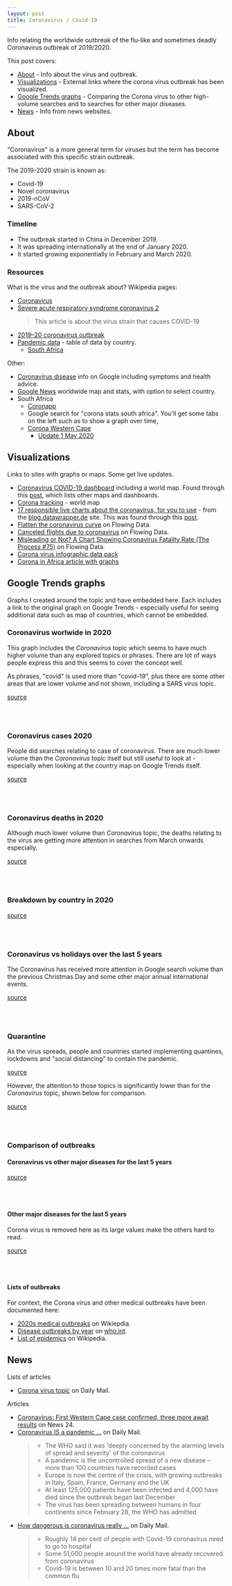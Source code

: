 ```yaml
---
layout: post
title: Coronavirus / Covid-19
---
```


<script type="text/javascript" src="https://ssl.gstatic.com/trends_nrtr/2152_RC02/embed_loader.js"></script>

Info relating the worldwide outbreak of the flu-like and sometimes deadly Coronavirus outbreak of 2019/2020.

This post covers:

- [About](#about) - Info about the virus and outbreak.
- [Visualizations](#visualizations) - External links where the corona virus outbreak has been visualized.
- [Google Trends graphs](#google-trends-graphs) - Comparing the Corona virus to other high-volume searches and to searches for other major diseases.
- [News](#news) - Info from news websites.


## About

"Coronavirus" is a more general term for viruses but the term has become associated with this specific strain outbreak.

The 2019-2020 strain is known as:

- Covid-19
- Novel coronavirus
- 2019-nCoV
- SARS-CoV-2


### Timeline

- The outbreak started in China in December 2019.
- It was spreading internationally at the end of January 2020.
- It started growing exponentially in February and March 2020.

### Resources

What is the virus and the outbreak about? Wikipedia pages:

- [Coronavirus](https://en.wikipedia.org/wiki/Coronavirus)
- [Severe acute respiratory syndrome coronavirus 2](https://en.wikipedia.org/wiki/Severe_acute_respiratory_syndrome_coronavirus_2)
    > This article is about the virus strain that causes COVID-19
- [2019–20 coronavirus outbreak](https://en.wikipedia.org/wiki/2019%E2%80%9320_coronavirus_outbreak)
- [Pandemic data](https://en.wikipedia.org/wiki/Template:2019%E2%80%9320_coronavirus_pandemic_data) - table of data by country.
    - [South Africa](https://en.wikipedia.org/wiki/2020_coronavirus_pandemic_in_South_Africa)
    
Other:

- [Coronavirus disease](https://g.co/kgs/TwYxc1) info on Google including symptoms and health advice.
- [Google News](https://news.google.com/covid19/map) worldwide map and stats, with option to select country.
- South Africa
    - [Coronapp](https://www.news.uct.ac.za/article/-2020-03-20-uct-alumni-build-coronapp-platform)
    - Google search for "corona stats south africa". You'll get some tabs on the left such as to show a graph over time,
    - [Corona Western Cape](https://coronavirus.westerncape.gov.za/)
        - [Update 1 May 2020](https://coronavirus.westerncape.gov.za/news/update-coronavirus-premier-alan-winde-1-may)
        
## Visualizations

Links to sites with graphs or maps. Some get live updates.

- [Coronavirus COVID-19 dashboard](https://www.arcgis.com/apps/opsdashboard/index.html#/bda7594740fd40299423467b48e9ecf6) including a world map. Found through this [post](https://www.tomsguide.com/news/coronavirus-map), which lists other maps and dashboards.
- [Corona tracking](https://infographics.channelnewsasia.com/covid-19/map.html) - world map
- [17 responsible live charts about the coronavirus, for you to use](https://blog.datawrapper.de/coronaviruscharts/) - from the [blog.datawrapper.de](blog.datawrapper.de) site. This was found through this [post](https://flowingdata.com/2020/03/06/responsible-coronavirus-charts/).
- [Flatten the coronavirus curve](https://flowingdata.com/2020/03/09/flatten-the-coronavirus-curve/) on Flowing Data.
- [Canceled flights due to coronavirus](https://flowingdata.com/2020/02/21/canceled-flights-due-to-coronavirus/) on Flowing Data.
- [Misleading or Not? A Chart Showing Coronavirus Fatality Rate (The Process #75)](https://flowingdata.com/2020/02/06/misleading-or-not-a-chart-showing-coronavirus-fatality-rate-the-process-75/) on Flowing Data.
- [Corona virus infographic data pack](https://informationisbeautiful.net/2020/covid-19-coronavirus-infographic-data-pack/)
- [Corona in Africa article with graphs](https://issafrica.org/iss-today/replicating-global-responses-to-covid-19-may-not-work-for-africa)

## Google Trends graphs

Graphs I created around the topic and have embedded here. Each includes a link to the original graph on Google Trends - especially useful for seeing additional data such as map of countries, which cannot be embedded.

### Coronavirus worlwide in 2020

This graph includes the _Coronavirus_ topic which seems to have much higher volume than any explored topics or phrases. There are lot of ways people express this and this seems to cover the concept well.

As phrases, "covid" is used more than "covid-19", plus there are some other areas that are lower volume and not shown, including a SARS virus topic.

[source](https://trends.google.com/trends/explore?date=2020-01-01%202020-12-31&q=%2Fm%2F01cpyy,covid,covid-19)

<script type="text/javascript">
    trends.embed.renderExploreWidget("TIMESERIES", {"comparisonItem":[{"keyword":"/m/01cpyy","geo":"","time":"2020-01-01 2020-12-31"},{"keyword":"covid","geo":"","time":"2020-01-01 2020-12-31"},{"keyword":"covid-19","geo":"","time":"2020-01-01 2020-12-31"}],"category":0,"property":""}, {"exploreQuery":"date=2020-01-01%202020-12-31&q=%2Fm%2F01cpyy,covid,covid-19","guestPath":"https://trends.google.com:443/trends/embed/"});
  </script>

<br>
<br>

### Coronavirus cases 2020

People did searches relating to case of coronavirus. There are much lower volume than the _Coronavirus_ topic itself but still useful to look at - especially when looking at the country map on Google Trends itself.

[source](https://trends.google.com/trends/explore?date=2020-01-01%202020-12-31&q=corona%20virus%20case,case%20of%20corona%20virus,first%20case%20of%20corona%20virus)

<script type="text/javascript">
    trends.embed.renderExploreWidget("TIMESERIES", {"comparisonItem":[{"keyword":"corona virus case","geo":"","time":"2020-01-01 2020-12-31"},{"keyword":"case of corona virus","geo":"","time":"2020-01-01 2020-12-31"},{"keyword":"first case of corona virus","geo":"","time":"2020-01-01 2020-12-31"}],"category":0,"property":""}, {"exploreQuery":"date=2020-01-01%202020-12-31&q=corona%20virus%20case,case%20of%20corona%20virus,first%20case%20of%20corona%20virus","guestPath":"https://trends.google.com:443/trends/embed/"});
  </script>

<br>
<br>


### Coronavirus deaths in 2020

Although much lower volume than _Coronavirus_ topic, the deaths relating to the virus are getting more attention in searches from March onwards especially.

[source](https://trends.google.com/trends/explore?date=2020-01-01%202020-12-31&q=corona%20death,coronavirus%20death,corona%20virus%20death)

<script type="text/javascript">
    trends.embed.renderExploreWidget("TIMESERIES", {"comparisonItem":[{"keyword":"corona death","geo":"","time":"2020-01-01 2020-12-31"},{"keyword":"coronavirus death","geo":"","time":"2020-01-01 2020-12-31"},{"keyword":"corona virus death","geo":"","time":"2020-01-01 2020-12-31"}],"category":0,"property":""}, {"exploreQuery":"date=2020-01-01%202020-12-31&q=corona%20death,coronavirus%20death,corona%20virus%20death","guestPath":"https://trends.google.com:443/trends/embed/"});
  </script>

<br>
<br>

### Breakdown by country in 2020

[source](https://trends.google.com/trends/explore?date=2020-01-01%202020-12-31,2020-01-01%202020-12-31,2020-01-01%202020-12-31,2020-01-01%202020-12-31,2020-01-01%202020-12-31&geo=CN,CA,AU,IT,CH&q=%2Fm%2F01cpyy,%2Fm%2F01cpyy,%2Fm%2F01cpyy,%2Fm%2F01cpyy,%2Fm%2F01cpyy)

<script type="text/javascript"> trends.embed.renderExploreWidget("TIMESERIES", {"comparisonItem":[{"keyword":"/m/01cpyy","geo":"CN","time":"2020-01-01 2020-12-31"},{"keyword":"/m/01cpyy","geo":"CA","time":"2020-01-01 2020-12-31"},{"keyword":"/m/01cpyy","geo":"AU","time":"2020-01-01 2020-12-31"},{"keyword":"/m/01cpyy","geo":"IT","time":"2020-01-01 2020-12-31"},{"keyword":"/m/01cpyy","geo":"CH","time":"2020-01-01 2020-12-31"}],"category":0,"property":""}, {"exploreQuery":"date=2020-01-01%202020-12-31,2020-01-01%202020-12-31,2020-01-01%202020-12-31,2020-01-01%202020-12-31,2020-01-01%202020-12-31&geo=CN,CA,AU,IT,CH&q=%2Fm%2F01cpyy,%2Fm%2F01cpyy,%2Fm%2F01cpyy,%2Fm%2F01cpyy,%2Fm%2F01cpyy","guestPath":"https://trends.google.com:443/trends/embed/"}); </script>

<br>
<br>


### Coronavirus vs holidays over the last 5 years

The Coronavirus has received more attention in Google search volume than the previous Christmas Day and some other major  annual international events.

[source](https://trends.google.com/trends/explore?date=today%205-y&q=%2Fm%2F01cpyy,%2Fm%2F0200gn,%2Fm%2F015h7g,%2Fm%2F01vq3)

<script type="text/javascript"> trends.embed.renderExploreWidget("TIMESERIES", {"comparisonItem":[{"keyword":"/m/01cpyy","geo":"","time":"today 5-y"},{"keyword":"/m/0200gn","geo":"","time":"today 5-y"},{"keyword":"/m/015h7g","geo":"","time":"today 5-y"},{"keyword":"/m/01vq3","geo":"","time":"today 5-y"}],"category":0,"property":""}, {"exploreQuery":"date=today%205-y&q=%2Fm%2F01cpyy,%2Fm%2F0200gn,%2Fm%2F015h7g,%2Fm%2F01vq3","guestPath":"https://trends.google.com:443/trends/embed/"}); </script>

<br>
<br>


### Quarantine

As the virus spreads, people and countries started implementing quantines, lockdowns and "social distancing" to contain the pandemic.

[source](https://trends.google.com/trends/explore?date=2020-01-01%202020-12-31&q=%2Fm%2F07l88z,stay%20at%20home,stay%20home,stay%20at%20home%20order,%2Fm%2F069q9)

<script type="text/javascript">
    trends.embed.renderExploreWidget("TIMESERIES", {"comparisonItem":[{"keyword":"/m/07l88z","geo":"","time":"today 3-m"},{"keyword":"/m/069q9","geo":"","time":"today 3-m"},{"keyword":"stay home","geo":"","time":"today 3-m"},{"keyword":"/g/11c7s5skh1","geo":"","time":"today 3-m"}],"category":0,"property":""}, {"exploreQuery":"date=today%203-m&q=%2Fm%2F07l88z,%2Fm%2F069q9,stay%20home,%2Fg%2F11c7s5skh1","guestPath":"https://trends.google.com:443/trends/embed/"});
  </script>

However, the attention to those topics is significantly lower than for the _Coronavirus_ topic, shown below for comparison.

[source](https://trends.google.com/trends/explore?date=today%203-m&q=%2Fm%2F07l88z,%2Fm%2F069q9,stay%20home,%2Fg%2F11c7s5skh1,%2Fm%2F01cpyy)

<script type="text/javascript">
    trends.embed.renderExploreWidget("TIMESERIES", {"comparisonItem":[{"keyword":"/m/07l88z","geo":"","time":"today 3-m"},{"keyword":"/m/069q9","geo":"","time":"today 3-m"},{"keyword":"stay home","geo":"","time":"today 3-m"},{"keyword":"/g/11c7s5skh1","geo":"","time":"today 3-m"},{"keyword":"/m/01cpyy","geo":"","time":"today 3-m"}],"category":0,"property":""}, {"exploreQuery":"date=today%203-m&q=%2Fm%2F07l88z,%2Fm%2F069q9,stay%20home,%2Fg%2F11c7s5skh1,%2Fm%2F01cpyy","guestPath":"https://trends.google.com:443/trends/embed/"});
  </script>

<br>
<br>


### Comparison of outbreaks

#### Coronavirus vs other major diseases for the last 5 years

[source](https://trends.google.com/trends/explore?date=today%205-y&q=%2Fm%2F01cpyy,%2Fm%2F01byzl,%2Fm%2F0frm3,%2Fm%2F057c6k,%2Fm%2F0g2gb)

<script type="text/javascript"> trends.embed.renderExploreWidget("TIMESERIES", {"comparisonItem":[{"keyword":"/m/01cpyy","geo":"","time":"today 5-y"},{"keyword":"/m/01byzl","geo":"","time":"today 5-y"},{"keyword":"/m/0frm3","geo":"","time":"today 5-y"},{"keyword":"/m/057c6k","geo":"","time":"today 5-y"},{"keyword":"/m/0g2gb","geo":"","time":"today 5-y"}],"category":0,"property":""}, {"exploreQuery":"date=today%205-y&q=%2Fm%2F01cpyy,%2Fm%2F01byzl,%2Fm%2F0frm3,%2Fm%2F057c6k,%2Fm%2F0g2gb","guestPath":"https://trends.google.com:443/trends/embed/"}); </script>

<br>
<br>

#### Other major diseases for the last 5 years

Corona virus is removed here as its large values make the others hard to read.

[source](https://trends.google.com/trends/explore?date=today%205-y&q=%2Fm%2F01byzl,%2Fm%2F0frm3,%2Fm%2F057c6k,%2Fm%2F0g2gb)

<script type="text/javascript"> trends.embed.renderExploreWidget("TIMESERIES", {"comparisonItem":[{"keyword":"/m/01byzl","geo":"","time":"today 5-y"},{"keyword":"/m/0frm3","geo":"","time":"today 5-y"},{"keyword":"/m/057c6k","geo":"","time":"today 5-y"},{"keyword":"/m/0g2gb","geo":"","time":"today 5-y"}],"category":0,"property":""}, {"exploreQuery":"date=today%205-y&q=%2Fm%2F01byzl,%2Fm%2F0frm3,%2Fm%2F057c6k,%2Fm%2F0g2gb","guestPath":"https://trends.google.com:443/trends/embed/"}); </script> 

<br>
<br>

#### Lists of outbreaks

For context, the Corona virus and other medical outbreaks have been documented here:

- [2020s medical outbreaks](https://en.wikipedia.org/wiki/Category:2020s_medical_outbreaks) on Wikiepdia.
- [Disease outbreaks by year](https://www.who.int/csr/don/archive/year/en/) on [who.int](www.who.int).
- [List of epidemics](https://en.wikipedia.org/wiki/List_of_epidemics) on Wikipedia.


## News

Lists of articles

- [Corona virus topic](https://www.dailymail.co.uk/news/coronavirus/index.html) on Daily Mail.

Articles

- [Coronavirus: First Western Cape case confirmed, three more await results](https://www.news24.com/SouthAfrica/News/coronavirus-first-western-cape-case-confirmed-three-more-await-results-20200311) on News 24.
- [Coronavirus IS a pandemic ...](https://www.dailymail.co.uk/health/article-8101003/World-Health-Organization-says-coronavirus-classed-pandemic.html) on Daily Mail.
    > - The WHO said it was 'deeply concerned by the alarming levels of spread and severity' of the coronavirus
    > - A pandemic is the uncontrolled spread of a new disease – more than 100 countries have recorded cases
    > - Europe is now the centre of the crisis, with growing outbreaks in Italy, Spain, France, Germany and the UK 
    > - At least 125,000 patients have been infected and 4,000 have died since the outbreak began last December
    > - The virus has been spreading between humans in four continents since February 28, the WHO has admitted
- [How dangerous is coronavirus really ...](https://www.dailymail.co.uk/health/article-8076109/Coronavirus-dangerous-symptoms-likely-appear-risk-death.html) on Daily Mail.
    > - Roughly 14 per cent of people with Covid-19 coronavirus need to go to hospital  
    > - Some 51,000 people around the world have already recovered from coronavirus 
    > - Covid-19 is between 10 and 20 times more fatal than the common flu 

